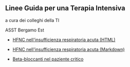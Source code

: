 



## Linee Guida per una Terapia Intensiva
a cura dei colleghi della TI

ASST Bergamo Est 

* [HFNC nell'insufficienza respiratoria acuta (HTML)](https://kapefier.github.io//hfnc5.xhtml)


* [HFNC nell'insufficienza respiratoria acuta (Markdown)](hfncemo.md)


* [Beta-bloccanti nel paziente critico](betablokkirev23.xhtml)
